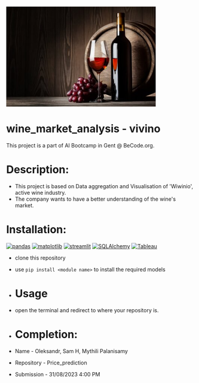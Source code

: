 ![wine](./assets/wine.jpg)
# wine_market_analysis - vivino
This project is a part of AI Bootcamp in Gent @ BeCode.org.

# Description:
* This project is based on Data aggregation and Visualisation of 'Wiwinio', active wine industry.
* The company wants to have a better understanding of the wine's market.
  
# Installation:
[![pandas](https://img.shields.io/badge/pandas-1.3.5-red)](https://pandas.pydata.org/pandas-docs/version/1.3/getting_started/install.html)
[![matplotlib](https://img.shields.io/badge/matplotlib-3.5.3-indigo)](https://seaborn.pydata.org/installing.html)
[![streamlit](https://img.shields.io/badge/streamlit-1.23.1-blue)](https://pypi.org/project/streamlit/)
[![SQLAlchemy](https://img.shields.io/badge/sqlalchemy-2.0.20-green)]([https://pypi.org/project/streamlit/](https://pypi.org/project/SQLAlchemy/)https://pypi.org/project/SQLAlchemy/)
[![Tableau](https://img.shields.io/badge/Tableau-orange)](https://www.tableau.com/)

* clone this repository
* use `pip install <module name>` to install the required models

* # Usage
* open the terminal and redirect to where your repository is.

* # Completion:
* Name - Oleksandr, Sam H, Mythili Palanisamy
* Repository - Price_prediction
* Submission - 31/08/2023 4:00 PM



